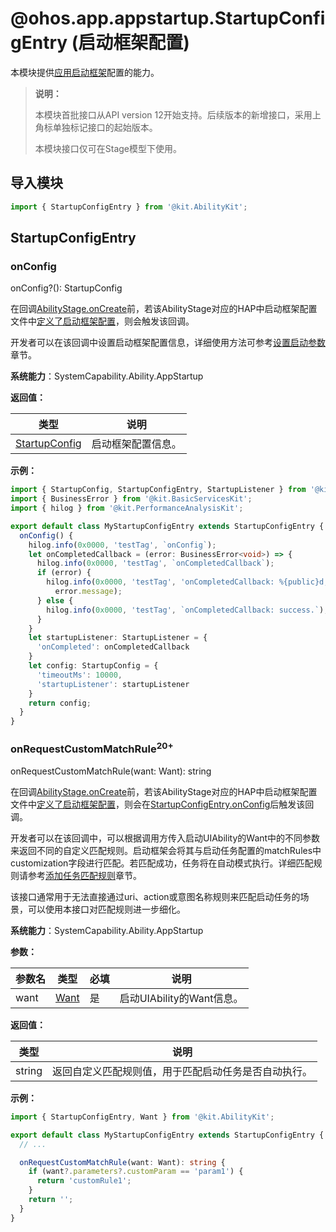 # @ohos.app.appstartup.StartupConfigEntry (启动框架配置)
<!--Kit: Ability Kit-->
<!--Subsystem: Ability-->
<!--Owner: @yzkp-->
<!--Designer: @yzkp-->
<!--Tester: @lixueqing513-->
<!--Adviser: @huipeizi-->


本模块提供[应用启动框架](../../application-models/app-startup.md)配置的能力。

> **说明：**
>
> 本模块首批接口从API version 12开始支持。后续版本的新增接口，采用上角标单独标记接口的起始版本。
>
> 本模块接口仅可在Stage模型下使用。

## 导入模块

```ts
import { StartupConfigEntry } from '@kit.AbilityKit';
```

## StartupConfigEntry

### onConfig

onConfig?(): StartupConfig

在回调[AbilityStage.onCreate](js-apis-app-ability-abilityStage.md#oncreate)前，若该AbilityStage对应的HAP中启动框架配置文件中[定义了启动框架配置](../../application-models/app-startup.md#定义启动参数配置)，则会触发该回调。

开发者可以在该回调中设置启动框架配置信息，详细使用方法可参考[设置启动参数](../../application-models/app-startup.md#设置启动参数)章节。

**系统能力**：SystemCapability.Ability.AppStartup

**返回值：**

| 类型 | 说明 |
| -------- | -------- |
| [StartupConfig](js-apis-app-appstartup-startupConfig.md#startupconfig) | 启动框架配置信息。 |

**示例：**

```ts
import { StartupConfig, StartupConfigEntry, StartupListener } from '@kit.AbilityKit';
import { BusinessError } from '@kit.BasicServicesKit';
import { hilog } from '@kit.PerformanceAnalysisKit';

export default class MyStartupConfigEntry extends StartupConfigEntry {
  onConfig() {
    hilog.info(0x0000, 'testTag', `onConfig`);
    let onCompletedCallback = (error: BusinessError<void>) => {
      hilog.info(0x0000, 'testTag', `onCompletedCallback`);
      if (error) {
        hilog.info(0x0000, 'testTag', 'onCompletedCallback: %{public}d, message: %{public}s', error.code,
          error.message);
      } else {
        hilog.info(0x0000, 'testTag', `onCompletedCallback: success.`);
      }
    }
    let startupListener: StartupListener = {
      'onCompleted': onCompletedCallback
    }
    let config: StartupConfig = {
      'timeoutMs': 10000,
      'startupListener': startupListener
    }
    return config;
  }
}
```

### onRequestCustomMatchRule<sup>20+</sup>

onRequestCustomMatchRule(want: Want): string

在回调[AbilityStage.onCreate](js-apis-app-ability-abilityStage.md#oncreate)前，若该AbilityStage对应的HAP中启动框架配置文件中[定义了启动框架配置](../../application-models/app-startup.md#定义启动参数配置)，则会在[StartupConfigEntry.onConfig](#onconfig)后触发该回调。

开发者可以在该回调中，可以根据调用方传入启动UIAbility的Want中的不同参数来返回不同的自定义匹配规则。启动框架会将其与启动任务配置的matchRules中customization字段进行匹配。若匹配成功，任务将在自动模式执行。详细匹配规则请参考[添加任务匹配规则](../../application-models/app-startup.md#添加任务匹配规则)章节。

该接口通常用于无法直接通过uri、action或意图名称规则来匹配启动任务的场景，可以使用本接口对匹配规则进一步细化。

**系统能力**：SystemCapability.Ability.AppStartup

**参数：**

| 参数名 | 类型 | 必填 | 说明 |
| -------- | -------- | -------- | -------- |
| want | [Want](js-apis-app-ability-want.md) | 是 | 启动UIAbility的Want信息。 |

**返回值：**

| 类型 | 说明 |
| -------- | -------- |
| string | 返回自定义匹配规则值，用于匹配启动任务是否自动执行。 |

**示例：**

```ts
import { StartupConfigEntry, Want } from '@kit.AbilityKit';

export default class MyStartupConfigEntry extends StartupConfigEntry {
  // ...

  onRequestCustomMatchRule(want: Want): string {
    if (want?.parameters?.customParam == 'param1') {
      return 'customRule1';
    }
    return '';
  }
}
```